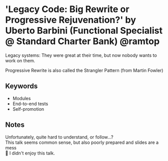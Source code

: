 # 'Legacy Code: Big Rewrite or Progressive Rejuvenation?' by Uberto Barbini (Functional Specialist @ Standard Charter Bank) @ramtop

Legacy systems: They were great at their time, but now nobody wants to work on them.

Progressive Rewrite is also called the Strangler Pattern (from Martin Fowler)

## Keywords

- Modules
- End-to-end tests
- Self-promotion

## Notes

Unfortunately, quite hard to understand, or follow...? \
This talk seems common sense, but also poorly prepared and slides are a mess \
:facepalm: I didn't enjoy this talk.